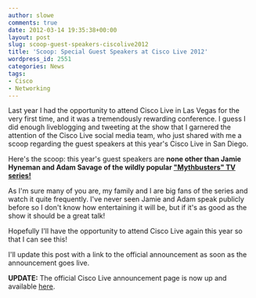 ```yaml
---
author: slowe
comments: true
date: 2012-03-14 19:35:38+00:00
layout: post
slug: scoop-guest-speakers-ciscolive2012
title: 'Scoop: Special Guest Speakers at Cisco Live 2012'
wordpress_id: 2551
categories: News
tags:
- Cisco
- Networking
---
```


Last year I had the opportunity to attend Cisco Live in Las Vegas for the very first time, and it was a tremendously rewarding conference. I guess I did enough liveblogging and tweeting at the show that I garnered the attention of the Cisco Live social media team, who just shared with me a scoop regarding the guest speakers at this year's Cisco Live in San Diego.

Here's the scoop: this year's guest speakers are **none other than Jamie Hyneman and Adam Savage of the wildly popular ["Mythbusters" TV series!](http://dsc.discovery.com/fansites/mythbusters/mythbusters.html)**

As I'm sure many of you are, my family and I are big fans of the series and watch it quite frequently. I've never seen Jamie and Adam speak publicly before so I don't know how entertaining it will be, but if it's as good as the show it should be a great talk!

Hopefully I'll have the opportunity to attend Cisco Live again this year so that I can see this!

I'll update this post with a link to the official announcement as soon as the announcement goes live.

**UPDATE:** The official Cisco Live announcement page is now up and available [here](http://bit.ly/GuestIN).
